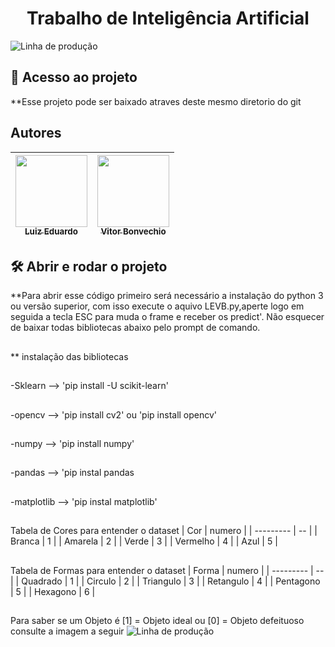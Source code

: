 #
<h1 align="center">Trabalho de Inteligência Artificial</h1>

![Linha de produção](https://user-images.githubusercontent.com/101070741/178962797-dbd3376f-ee28-47f3-b0c6-22de203672e5.png)
## 📁 Acesso ao projeto

**Esse projeto pode ser baixado atraves deste mesmo diretorio do git

## Autores
| [<img src="https://user-images.githubusercontent.com/101070741/178964156-45c2950e-4af3-4258-acbe-29751179fb5b.png" width=115><br><sub>Luiz Eduardo</sub>](https://user-images.githubusercontent.com/101070741/178964190-c2bfe55b-a58f-438a-902c-e5be3d34285a.png) |  [<img src="https://user-images.githubusercontent.com/101070741/178964190-c2bfe55b-a58f-438a-902c-e5be3d34285a.png" width=115><br><sub>Vitor Bonvechio</sub>](https://github.com/guilhermeonrails)  |
| :---: | :---: |

## 🛠️ Abrir e rodar o projeto

**Para abrir esse código primeiro será necessário a instalação do python 3 ou versão superior, com isso execute o aquivo LEVB.py,aperte logo em seguida a 
tecla ESC para muda o frame e receber os predict'. Não esquecer de baixar todas bibliotecas abaixo  pelo prompt de comando.
##
** instalação das bibliotecas          
##
  -Sklearn     --> 'pip install -U scikit-learn'
##
  -opencv      --> 'pip install cv2' ou 'pip install opencv'
##
  -numpy       --> 'pip install numpy'
##
  -pandas      --> 'pip instal pandas
##
  -matplotlib  -->  'pip instal matplotlib'    
##
Tabela de Cores para entender o dataset
| Cor |  numero  |
| --------- | -- |
|  Branca   |  1 |
|  Amarela  |  2 |
|  Verde    |  3 |
|  Vermelho |  4 |
|  Azul     |  5 |
##
Tabela de Formas para entender o dataset
| Forma |  numero  |
| --------- | -- |
|  Quadrado  |  1 |
|  Circulo   |  2 |
|  Triangulo |  3 |
|  Retangulo |  4 |
|  Pentagono |  5 |
|  Hexagono  |  6 |
##
Para saber se um Objeto é [1] = Objeto ideal ou [0] = Objeto defeituoso consulte a imagem a seguir
![Linha de produção](https://user-images.githubusercontent.com/101070741/178968921-0c3d1561-9107-4717-8534-5aa356a552d0.png)
